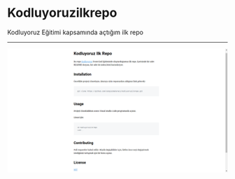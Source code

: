 # Kodluyoruzilkrepo
Kodluyoruz Eğitimi kapsamında açtığım ilk repo

***



![Kodluyoruz proje MarkDown Example](https://raw.githubusercontent.com/Kodluyoruz/taskforce/main/git/odev1/figures/markdown.png)